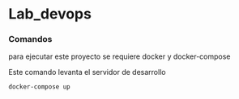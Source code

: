 # Lab_devops
### Comandos
para ejecutar este proyecto se requiere docker y docker-compose

Este comando levanta el servidor de desarrollo

`docker-compose up`